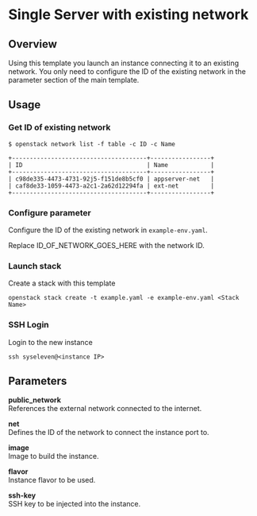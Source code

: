 # Single Server with existing network

## Overview

Using this template you launch an instance connecting it to an existing network.
You only need to configure the ID of the existing network in the parameter section of the main template.

## Usage

### Get ID of existing network

```shell
$ openstack network list -f table -c ID -c Name

+--------------------------------------+-----------------+
| ID                                   | Name            |
+--------------------------------------+-----------------+
| c98de335-4473-4731-92j5-f151de8b5cf0 | appserver-net   |
| caf8de33-1059-4473-a2c1-2a62d12294fa | ext-net         |
+--------------------------------------+-----------------+
```

### Configure parameter

Configure the ID of the existing network in `example-env.yaml`.

Replace ID_OF_NETWORK_GOES_HERE with the network ID.


### Launch stack

Create a stack with this template

```shell
openstack stack create -t example.yaml -e example-env.yaml <Stack Name>
```

### SSH Login

Login to the new instance

```shell
ssh syseleven@<instance IP>
```

## Parameters

**public_network**  
References the external network connected to the internet.

**net**  
Defines the ID of the network to connect the instance port to.

**image**  
Image to build the instance.

**flavor**  
Instance flavor to be used.

**ssh-key**  
SSH key to be injected into the instance.
